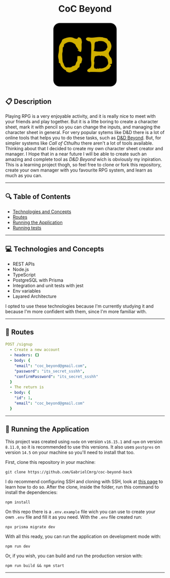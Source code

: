 # <p align = "center">CoC Beyond</p>

<p align="center">
   <img src="./logo.png" alt="logo" height="200"/>
</p>

## :clipboard: Description

Playing RPG is a very enjoyable activity, and it is really nice to meet with your friends and play together. But it is a litte boring to create a character sheet, mark it with pencil so you can change the inputs, and managing the character sheet in general. For very popular sytems like D&D there is a lot of online tools that helps you to do these tasks, such as [D&D Beyond](https://www.dndbeyond.com/). But, for simpler systems like _Call of Cthulhu_ there aren't a lot of tools available. Thinking about that I decided to create my own character sheet creator and manager. I Hope that in a near future I will be able to create such an amazing and complete tool as _D&D Beyond_ wich is obviously my inpiration. This is a learning project thogh, so feel free to clone or fork this repository, create your own manager with you favourite RPG system, and learn as much as you can.

---

## :mag: Table of Contents

- [Technologies and Concepts](#computer-technologies-and-concepts)
- [Routes](#rocket-routes)
- [Running the Application](#checkered_flag-running-the-application)
- [Running tests](#test_tube-running-tests)

---

## :computer: Technologies and Concepts

- REST APIs
- Node.js
- TypeScript
- PostgreSQL with Prisma
- Integration and unit tests with jest
- Env variables
- Layared Architecture

I opted to use these technologies because I'm currently studying it and because I'm more confident with them, since I'm more familiar with.

---

## :rocket: Routes

```yml
POST /signup
  - Create a new account
  - headers: {}
  - body: {
    "email": "coc_beyond@gmail.com",
    "password": "its_secret_ssshh",
    "confirmPassword": "its_secret_ssshh"
  }
  - The return is
  - body: {
    "id": 1,
    "email": "coc_beyond@gmail.com"
  }
```

---

## :checkered_flag: Running the Application

This project was created using `node` on version `v16.15.1` and `npm` on version `8.11.0`, so it is recommended to use this versions. It also uses `postgres` on version `14.5` on your machine so you'll need to install that too.

First, clone this repository in your machine:

```
git clone https://github.com/GabrielCmrg/coc-beyond-back
```

I do recommend configuring SSH and cloning with SSH, look at [this page](https://docs.github.com/pt/authentication/connecting-to-github-with-ssh/adding-a-new-ssh-key-to-your-github-account) to learn how to do so. After the clone, inside the folder, run this command to install the dependencies:

```
npm install
```

On this repo there is a `.env.example` file wich you can use to create your own `.env` file and fill it as you need. With the `.env` file created run:

```
npx prisma migrate dev
```

With all this ready, you can run the application on development mode with:

```
npm run dev
```

Or, if you wish, you can build and run the production version with:

```
npm run build && npm start
```

---

<!-- ## :test_tube: Running tests

For you to run the tests you will need to create a `.env.test` file with the same variables as your `.env` file, but with a `DATABASE_URL` pointing to your test database. Then, run the command:

```
npm run test
```

There is also a collection with the important requests, and you can run then all at once to see exactly what is needed on each route, and exactly what it responds. In order for them to work you will need to configure a environment on your thunder client. The variables needed are on `.env.example`, the `token` can be left blank.

:stop_sign: The tests that comes with the collection only works one. If you want to re-do the tests of the collection you will need to run:

```
npx prisma migrate reset
``` -->
